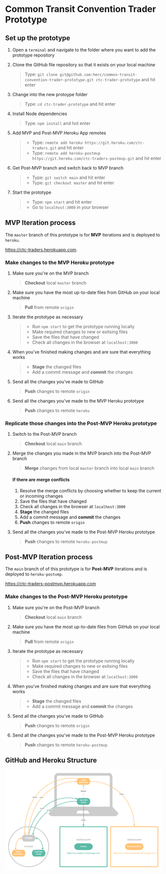 
# Common Transit Convention Trader Prototype

## Set up the prototype
1.  Open a `terminal` and navigate to the folder where you want to add the prototype repository
2.  Clone the GitHub file repository so that it exists on your local machine
    > Type: `git clone git@github.com:hmrc/common-transit-convention-trader-prototype.git ctc-trader-prototype` and hit enter

3.  Change into the new protoype folder
    > Type: `cd ctc-trader-prototype` and hit enter

4.  Install Node dependencies
    > Type: `npm install` and hot enter

5.  Add MVP and Post-MVP Heroku App remotes
    > - Type: `remote add heroku https://git.heroku.com/ctc-traders.git` and hit enter
    > - Type: `remote add heroku-postmvp https://git.heroku.com/ctc-traders-postmvp.git` and hit enter

6.  Get Post-MVP branch and switch back to MVP branch
    > - Type: `git switch main` and hit enter
    > - Type: `git checkout master` and hit enter

7.  Start the prototype
    > - Type: `npm start` and hit enter
    > - Go to `localhost:3000` in your browser
    


## MVP Iteration process
The `master` branch of this prototype is for **MVP** iterations and is deployed to `heroku`.

https://ctc-traders.herokuapp.com.

### Make changes to the MVP Heroku prototype
1.  Make sure you're on the MVP branch
    > **Checkout** local `master` branch

2.  Make sure you have the most up-to-date files from GitHub on your local machine
    > **Pull** from remote `origin`

3.  Iterate the prototype as necessary
    > - Run `npm start` to get the prototype running locally
    > - Make required changes to new or exitsing files
    > - Save the files that have changed
    > - Check all changes in the browser at `localhost:3000`

4.  When you've finished making changes and are sure that everything works
    > - **Stage** the changed files
    > - Add a commit message and **commit** the changes

5.  Send all the changes you've made to GitHub
    > **Push** changes to remote `origin`

6.  Send all the changes you've made to the MVP Heroku prototype
    > **Push** changes to remote `heroku`

### Replicate those changes into the Post-MVP Heroku prototype
1.  Switch to the Post-MVP branch
    > **Checkout** local `main` branch

2.  Merge the changes you made in the MVP branch into the Post-MVP branch
    > **Merge** changes from local `master` branch into local `main` branch

    #### If there are merge conflicts
    1.    Resolve the merge conflicts by choosing whether to keep the current or incoming changes
    2.    Save the files that have changed
    3.    Check all changes in the browser at `localhost:3000`
    4.    **Stage** the changed files
    5.    Add a commit message and **commit** the changes
    6.    **Push** changes to remote `origin`

3.  Send all the changes you've made to the Post-MVP Heroku prototype
    > **Push** changes to remote `heroku-postmvp`



## Post-MVP Iteration process
The `main` branch of of this prototype is for **Post-MVP** iterations and is deployed to `heroku-postvmp`.

https://ctc-traders-postmvp.herokuapp.com

### Make changes to the Post-MVP Heroku prototype
1.  Make sure you're on the Post-MVP branch
    > **Checkout** local `main` branch

2.  Make sure you have the most up-to-date files from GitHub on your local machine
    > **Pull** from remote `origin`

3.  Iterate the prototype as necessary
    > - Run `npm start` to get the prototype running locally
    > - Make required changes to new or exitsing files
    > - Save the files that have changed
    > - Check all changes in the browser at `localhost:3000`

4.  When you've finished making changes and are sure that everything works
    > - **Stage** the changed files
    > - Add a commit message and **commit** the changes


5.  Send all the changes you've made to GitHub
    > **Push** changes to remote `origin`

6.  Send all the changes you've made to the Post-MVP Heroku prototype
    > **Push** changes to remote `heroku-postmvp`



## GitHub and Heroku Structure
![GitHub and Heroku Structure](/app/assets/images/CTC-GitHub-and-Heroku-Structure.png)